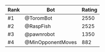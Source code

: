 Rank|Bot|Rating
---|---|---
#1|@ToromBot|2550
#2|@RaspFish|2525
#3|@pawnrobot|1350
#4|@MinOpponentMoves|882
